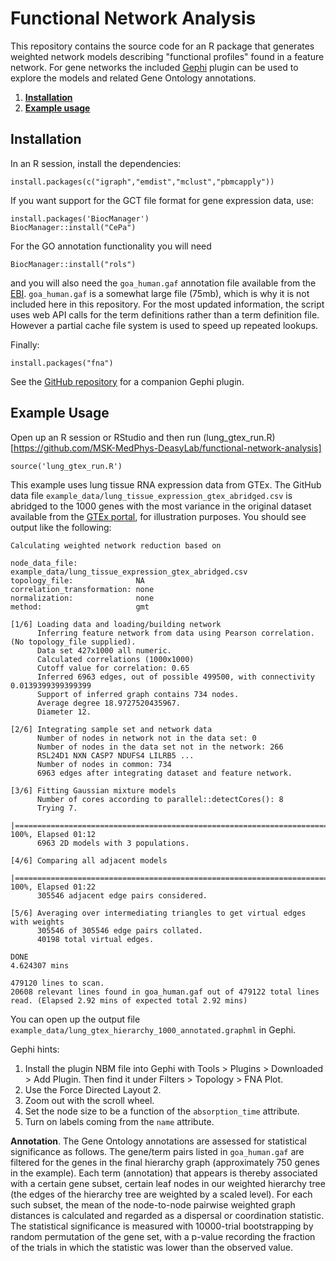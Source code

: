 Functional Network Analysis
===========================

This repository contains the source code for an R package that generates weighted network models describing "functional profiles" found in a feature network. For gene networks the included [Gephi](https://gephi.org) plugin can be used to explore the models and related Gene Ontology annotations.

  1. **[Installation](#Installation)**
  2. **[Example usage](#Example)**

Installation <a name="Installation"></a>
------------

In an R session, install the dependencies:
```
install.packages(c("igraph","emdist","mclust","pbmcapply"))
```

If you want support for the GCT file format for gene expression data, use:

```
install.packages('BiocManager')
BiocManager::install("CePa")
```

For the GO annotation functionality you will need

```
BiocManager::install("rols")
```
and you will also need the `goa_human.gaf` annotation file available from the [EBI](https://www.ebi.ac.uk/GOA/downloads). `goa_human.gaf` is a somewhat large file (75mb), which is why it is not included here in this repository. For the most updated information, the script uses web API calls for the term definitions rather than a term definition file. However a partial cache file system is used to speed up repeated lookups.

Finally:
```
install.packages("fna")
```

See the [GitHub repository](https://github.com/MSK-MedPhys-DeasyLab/functional-network-analysis) for a companion Gephi plugin.

Example Usage <a name="Example"></a>
-------------

Open up an R session or RStudio and then run (lung_gtex_run.R)[https://github.com/MSK-MedPhys-DeasyLab/functional-network-analysis]

```
source('lung_gtex_run.R')
```

This example uses lung tissue RNA expression data from GTEx. The GitHub data file `example_data/lung_tissue_expression_gtex_abridged.csv` is abridged to the 1000 genes with the most variance in the original dataset available from the [GTEx portal](https://gtexportal.org/), for illustration purposes. You should see output like the following:

```
Calculating weighted network reduction based on

node_data_file:             example_data/lung_tissue_expression_gtex_abridged.csv
topology_file:              NA
correlation_transformation: none
normalization:              none
method:                     gmt

[1/6] Loading data and loading/building network
      Inferring feature network from data using Pearson correlation. (No topology_file supplied).
      Data set 427x1000 all numeric.
      Calculated correlations (1000x1000)
      Cutoff value for correlation: 0.65
      Inferred 6963 edges, out of possible 499500, with connectivity 0.0139399399399399
      Support of inferred graph contains 734 nodes.
      Average degree 18.9727520435967.
      Diameter 12.

[2/6] Integrating sample set and network data
      Number of nodes in network not in the data set: 0
      Number of nodes in the data set not in the network: 266
      RSL24D1 NXN CASP7 NDUFS4 LILRB5 ...
      Number of nodes in common: 734
      6963 edges after integrating dataset and feature network.

[3/6] Fitting Gaussian mixture models
      Number of cores according to parallel::detectCores(): 8
      Trying 7.
  |=========================================================================| 100%, Elapsed 01:12
      6963 2D models with 3 populations.

[4/6] Comparing all adjacent models
  |=========================================================================| 100%, Elapsed 01:22
      305546 adjacent edge pairs considered.

[5/6] Averaging over intermediating triangles to get virtual edges with weights
      305546 of 305546 edge pairs collated.
      40198 total virtual edges.

DONE
4.624307 mins

479120 lines to scan.
20608 relevant lines found in goa_human.gaf out of 479122 total lines read. (Elapsed 2.92 mins of expected total 2.92 mins)
```

You can open up the output file `example_data/lung_gtex_hierarchy_1000_annotated.graphml` in Gephi.

Gephi hints:

  1. Install the plugin NBM file into Gephi with Tools > Plugins > Downloaded > Add Plugin. Then find it under Filters > Topology > FNA Plot.
  2. Use the Force Directed Layout 2.
  3. Zoom out with the scroll wheel.
  4. Set the node size to be a function of the `absorption_time` attribute.
  5. Turn on labels coming from the `name` attribute.

**Annotation**. The Gene Ontology annotations are assessed for statistical significance as follows. The gene/term pairs listed in `goa_human.gaf` are filtered for the genes in the final hierarchy graph (approximately 750 genes in the example). Each term (annotation) that appears is thereby associated with a certain gene subset, certain leaf nodes in our weighted hierarchy tree (the edges of the hierarchy tree are weighted by a scaled level). For each such subset, the mean of the node-to-node pairwise weighted graph distances is calculated and regarded as a dispersal or coordination statistic. The statistical significance is measured with 10000-trial bootstrapping by random permutation of the gene set, with a p-value recording the fraction of the trials in which the statistic was lower than the observed value.
